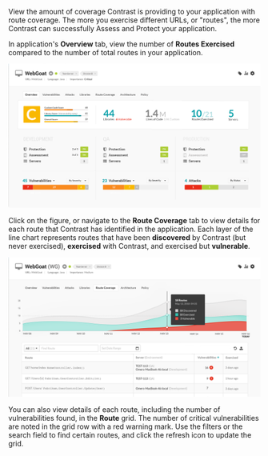 <!--
title: "Route Coverage"
description: "Overview of setting up environments"
tags: "user UI applications route coverage exercised vulnerabilities"
-->

View the amount of coverage Contrast is providing to your application with route coverage. The more you exercise different URLs, or "routes", the more Contrast can successfully Assess and Protect your application. 

In application's **Overview** tab, view the number of **Routes Exercised** compared to the number of total routes in your application. 

<a href="assets/images/App-overview.png" rel="lightbox" title="View routes in your application Overview"><img class="thumbnail" src="assets/images/App-overview.png"/></a>

Click on the figure, or navigate to the **Route Coverage** tab to view details for each route that Contrast has identified in the application. Each layer of the line chart represents routes that have been **discovered** by Contrast (but never exercised), **exercised** with Contrast, and exercised but **vulnerable**. 

<a href="assets/images/App-route-coverage.png" rel="lightbox" title="View detailed coverage information for each route"><img class="thumbnail" src="assets/images/App-route-coverage.png"/></a>

You can also view details of each route, including the number of vulnerabilities found, in the **Route** grid. The number of critical vulnerabilities are noted in the grid row with a red warning mark. Use the filters or the search field to find certain routes, and click the refresh icon to update the grid. 

<!-- If you suspect that there are more routes in your application that Contrast has yet to discover, click the **import** icon to upload a CSV spreadsheet of all known routes. -->
